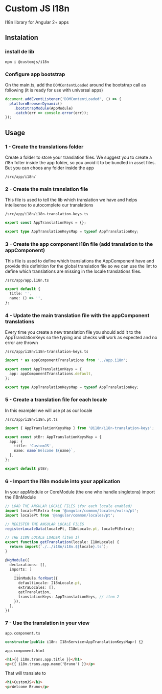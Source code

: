 # Custom JS I18n

I18n library for Angular 2+ apps

## Instalation

### install de lib

`npm i @customjs/i18n`

### Configure app bootstrap

On the main.ts, add the `DOMContentLoaded` around the bootstrap call as following (it is ready for use with universal apps)

```typescript
document.addEventListener('DOMContentLoaded', () => {
  platformBrowserDynamic()
    .bootstrapModule(AppModule)
    .catch(err => console.error(err));
});
```

## Usage

### 1 - Create the translations folder

Create a folder to store your translation files. We suggest you to create a i18n folter inside the app folder, so you avoid it to be bundled in asset files. But you can choos any folder inside the app

`/src/app/i18n/`

### 2 - Create the main translation file

This file is used to tell the lib which translation we have and helps intelisense to autocomplete our translations

`/src/app/i18n/i18n-translation-keys.ts`

```typescript
export const AppTranslationKeys = {};

export type AppTranslationKeysMap = typeof AppTranslationKey;
```

### 3 - Create the app component i18n file (add translation to the appComponent)

This file is used to define which translations the AppComponent have and provide this definition for the global translation file so we can use the lint to define which translations are missing in the locale translations files.

`/src/app/app.i18n.ts`

```typescript
export default {
  title: '',
  name: () => '',
};
```

### 4 - Update the main translation file with the appComponent translations

Every time you create a new translation file you should add it to the AppTranslationKeys so the typing and checks will work as expected and no error are thrown

`/src/app/i18n/i18n-translation-keys.ts`

```typescript
import * as appComponentTranslations from '../app.i18n';

export const AppTranslationKeys = {
  app: appComponentTranslations.default,
};

export type AppTranslationKeysMap = typeof AppTranslationKey;
```

### 5 - Create a translation file for each locale

In this examplel we will use pt as our locale

`/src/app/i18n/i18n.pt.ts`

```typescript
import { AppTranslationKeysMap } from '@i18n/i18n-translation-keys';

export const ptBr: AppTranslationKeysMap = {
  app: {
    title: 'CustomJS',
    name: name`Welcome ${name}`,
  },
};

export default ptBr;
```

### 6 - Import the i18n module into your application

In your appModule or CoreModule (the one who handle singletons) import the i18nModule

```typescript
// LOAD THE ANGULAR LOCALE FILES (for each locale enabled)
import localePtExtra from '@angular/common/locales/extra/pt';
import localePt from '@angular/common/locales/pt';

// REGISTER THE ANGULAR LOCALE FILES
registerLocaleData(localePt, I18nLocale.pt, localePtExtra);

// THE I18N LOCALE LOADER (item 1)
export function getTranslation(locale: I18nLocale) {
  return import(`./../i18n/i18n.${locale}.ts`);
}

@NgModule({
  declarations: [],
  imports: [
    ...
    I18nModule.forRoot({
      defaultLocale: I18nLocale.pt,
      extraLocales: [],
      getTranslation,
      translationKeys: AppTranslationKeys, // item 2
    }),
  ],
})
```

### 7 - Use the translation in your view

`app.component.ts`

```typescript
constructor(public i18n: I18nService<AppTranslationKeysMap>) {}
```

`app.component.html`

```html
<h1>{{ i18n.trans.app.title }}</h1>
<p>{{ i18n.trans.app.name('Bruno') }}</p>
```

That will translate to

```html
<h1>CustomJS</h1>
<p>Welcome Bruno</p>
```
